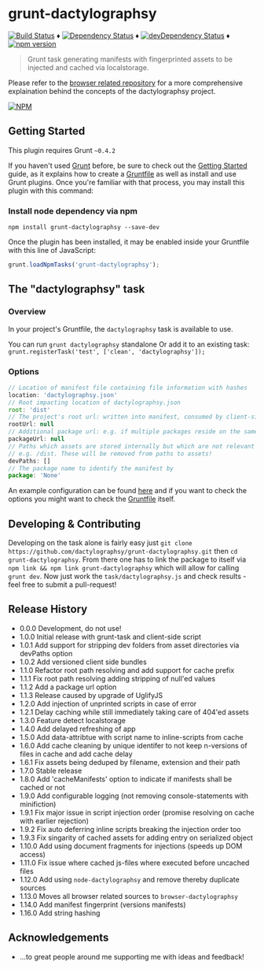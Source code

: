 # grunt-dactylographsy

[![Build Status](https://travis-ci.org/dactylographsy/grunt-dactylographsy.svg?branch=master)](https://travis-ci.org/dactylographsy/grunt-dactylographsy) ♦️
[![Dependency Status](https://david-dm.org/dactylographsy/grunt-dactylographsy.svg?style=flat)](https://david-dm.org/dactylographsy/grunt-dactylographsy) ♦️
[![devDependency Status](https://david-dm.org/dactylographsy/grunt-dactylographsy/dev-status.svg)](https://david-dm.org/dactylographsy/grunt-dactylographsy#info=devDependencies) ♦
[![npm version](https://badge.fury.io/js/grunt-dactylographsy.svg)](http://badge.fury.io/js/grunt-dactylographsy)

> Grunt task generating manifests with fingerprinted assets to be injected and cached via localstorage.

Please refer to the [browser related repository](https://github.com/dactylographsy/browser-dactylographsy/blob/master/README.md) for a more comprehensive explaination behind the concepts of the dactylographsy project.

[![NPM](https://nodei.co/npm/grunt-dactylographsy.png)](https://nodei.co/npm/grunt-dactylographsy/)

## Getting Started
This plugin requires Grunt `~0.4.2`

If you haven't used [Grunt](http://gruntjs.com/) before, be sure to check out the [Getting Started](http://gruntjs.com/getting-started) guide, as it explains how to create a [Gruntfile](http://gruntjs.com/sample-gruntfile) as well as install and use Grunt plugins. Once you're familiar with that process, you may install this plugin with this command:

### Install node dependency via npm

```shell
npm install grunt-dactylographsy --save-dev
``````

Once the plugin has been installed, it may be enabled inside your Gruntfile with this line of JavaScript:

```js
grunt.loadNpmTasks('grunt-dactylographsy');
```

## The "dactylographsy" task

### Overview
In your project's Gruntfile, the `dactylographsy` task is available to use.

You can run `grunt dactylographsy` standalone
Or add it to an existing task: `grunt.registerTask('test', ['clean', 'dactylographsy']);`

### Options

```js
// Location of manifest file containing file information with hashes
location: 'dactylographsy.json'
// Root impacting location of dactylographsy.json
root: 'dist'
// The project's root url: written into manifest, consumed by client-side script
rootUrl: null
// Additional package url: e.g. if multiple packages reside on the same host
packageUrl: null
// Paths which assets are stored internally but which are not relevant for client-side script
// e.g. /dist. These will be removed from paths to assets!
devPaths: []
// The package name to identify the manifest by
package: 'None'
```

An example configuration can be found [here](https://github.com/dactylographsy/grunt-dactylographsy/blob/master/grunt/tasks/dactylographsy.js) and if you want to check the options you might want to check the [Gruntfile](https://github.com/dactylographsy/grunt-dactylographsy/blob/master/tasks/dactylographsy.js#L22) itself.

## Developing & Contributing

Developing on the task alone is fairly easy just `git clone https://github.com/dactylographsy/grunt-dactylographsy.git` then `cd grunt-dactylographsy`. From there one has to link the package to itself via `npm link && npm link grunt-dactylographsy` which will allow for calling `grunt dev`. Now just work the `task/dactylographsy.js` and check results - feel free to submit a pull-request!

## Release History

- 0.0.0 Development, do not use!
- 1.0.0 Initial release with grunt-task and client-side script
- 1.0.1 Add support for stripping dev folders from asset directories via devPaths option
- 1.0.2 Add versioned client side bundles
- 1.1.0 Refactor root path resolving and add support for cache prefix
- 1.1.1 Fix root path resolving adding stripping of null'ed values
- 1.1.2 Add a package url option
- 1.1.3 Release caused by upgrade of UglifyJS
- 1.2.0 Add injection of unprinted scripts in case of error
- 1.2.1 Delay caching while still immediately taking care of 404'ed assets
- 1.3.0 Feature detect localstorage
- 1.4.0 Add delayed refreshing of app
- 1.5.0 Add data-attribtue with script name to inline-scripts from cache
- 1.6.0 Add cache cleaning by unique identifer to not keep n-versions of files in cache and add cache delay
- 1.6.1 Fix assets being deduped by filename, extension and their path
- 1.7.0 Stable release
- 1.8.0 Add 'cacheManifests' option to indicate if manifests shall be cached or not
- 1.9.0 Add configurable logging (not removing console-statements with minifiction)
- 1.9.1 Fix major issue in script injection order (promise resolving on cache with earlier rejection)
- 1.9.2 Fix auto deferring inline scripts breaking the injection order too
- 1.9.3 Fix singarity of cached assets for adding entry on serialized object
- 1.10.0 Add using document fragments for injections (speeds up DOM access)
- 1.11.0 Fix issue where cached js-files where executed before uncached files
- 1.12.0 Add using `node-dactylographsy` and remove thereby duplicate sources
- 1.13.0 Moves all browser related sources to `browser-dactylographsy`
- 1.14.0 Add manifest fingerprint (versions manifests)
- 1.16.0 Add string hashing

## Acknowledgements

- ...to great people around me supporting me with ideas and feedback!
